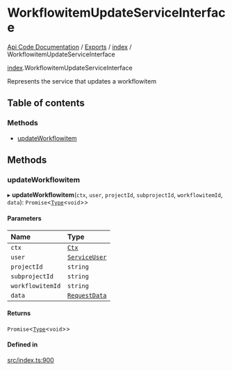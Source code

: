 # WorkflowitemUpdateServiceInterface
 
[Api Code Documentation](../README.md) / [Exports](../modules.md) / [index](../modules/index.md) / WorkflowitemUpdateServiceInterface

[index](../modules/index.md).WorkflowitemUpdateServiceInterface

Represents the service that updates a workflowitem

## Table of contents

### Methods

- [updateWorkflowitem](index.WorkflowitemUpdateServiceInterface.md#updateworkflowitem)

## Methods

### updateWorkflowitem

▸ **updateWorkflowitem**(`ctx`, `user`, `projectId`, `subprojectId`, `workflowitemId`, `data`): `Promise`\<[`Type`](../modules/result.md#type)\<`void`\>\>

#### Parameters

| Name | Type |
| :------ | :------ |
| `ctx` | [`Ctx`](lib_ctx.Ctx.md) |
| `user` | [`ServiceUser`](service_domain_organization_service_user.ServiceUser.md) |
| `projectId` | `string` |
| `subprojectId` | `string` |
| `workflowitemId` | `string` |
| `data` | [`RequestData`](service_domain_workflow_workflowitem_update.RequestData.md) |

#### Returns

`Promise`\<[`Type`](../modules/result.md#type)\<`void`\>\>

#### Defined in

[src/index.ts:900](https://github.com/openkfw/TruBudget/blob/2e83742/api/src/index.ts#L900)
